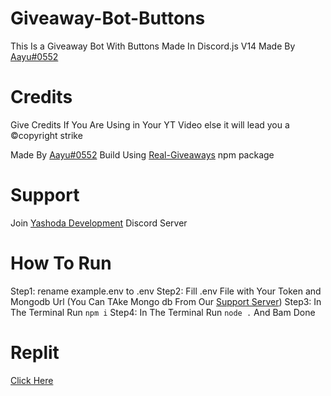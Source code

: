 # Giveaway-Bot-Buttons
This Is a Giveaway Bot With Buttons Made In Discord.js V14
Made By [Aayu#0552](https://discord.com/users/1051806381461745664)

# Credits
Give Credits If You Are Using in Your YT Video else it will lead you a ©copyright strike

Made By [Aayu#0552](https://discord.com/users/1051806381461745664)
Build Using [Real-Giveaways](https://www.npmjs.com/package/real-giveaways) npm package

# Support
Join [Yashoda Development](https://link6090/yashoda) Discord Server

# How To Run
Step1: rename example.env to .env
Step2: Fill .env File with Your Token and Mongodb Url (You Can TAke Mongo db From Our [Support Server](https://link6090/yashoda))
Step3: In The Terminal Run `npm i`
Step4: In The Terminal Run `node .`
And Bam Done

# Replit 
[Click Here](https://replit.com/github/Ayushselfcoder/Giveaway-Bot-Buttons)
